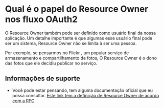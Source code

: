 # Qual é o papel do Resource Owner nos fluxo OAuth2

O Resource Owner também pode ser definido como usuário final da nossa aplicação. Um detalhe importante é que algumas
esse usuário final pode ser um sistema, Resource Owner não se limita à ser uma pessoa.

Por exemplo, se pensarmos no Flickr , um popular serviço de armazenamento e compartilhamento de fotos,
O Resource Owner é o dono das fotos que ele decidiu publicar no serviço.

## Informações de suporte
* Você pode estar pensando, tem alguma documentação oficial que eu possa consultar. [Este link tem a definição de
Resource Owner de acordo com a RFC](https://tools.ietf.org/html/rfc6749#section-1)
